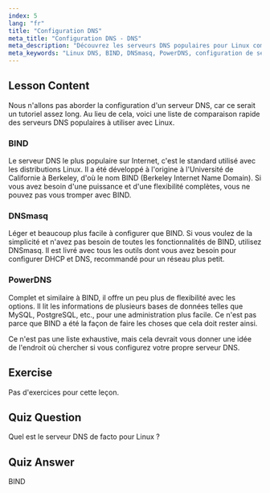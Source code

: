 ```yaml
---
index: 5
lang: "fr"
title: "Configuration DNS"
meta_title: "Configuration DNS - DNS"
meta_description: "Découvrez les serveurs DNS populaires pour Linux comme BIND, DNSmasq et PowerDNS. Découvrez le meilleur serveur DNS pour la configuration de votre réseau grâce à ce guide convivial pour débutants."
meta_keywords: "Linux DNS, BIND, DNSmasq, PowerDNS, configuration de serveur DNS, réseau Linux, tutoriel DNS, débutant"
---
```


## Lesson Content

Nous n'allons pas aborder la configuration d'un serveur DNS, car ce serait un tutoriel assez long. Au lieu de cela, voici une liste de comparaison rapide des serveurs DNS populaires à utiliser avec Linux.

### BIND

Le serveur DNS le plus populaire sur Internet, c'est le standard utilisé avec les distributions Linux. Il a été développé à l'origine à l'Université de Californie à Berkeley, d'où le nom BIND (Berkeley Internet Name Domain). Si vous avez besoin d'une puissance et d'une flexibilité complètes, vous ne pouvez pas vous tromper avec BIND.

### DNSmasq

Léger et beaucoup plus facile à configurer que BIND. Si vous voulez de la simplicité et n'avez pas besoin de toutes les fonctionnalités de BIND, utilisez DNSmasq. Il est livré avec tous les outils dont vous avez besoin pour configurer DHCP et DNS, recommandé pour un réseau plus petit.

### PowerDNS

Complet et similaire à BIND, il offre un peu plus de flexibilité avec les options. Il lit les informations de plusieurs bases de données telles que MySQL, PostgreSQL, etc., pour une administration plus facile. Ce n'est pas parce que BIND a été la façon de faire les choses que cela doit rester ainsi.

Ce n'est pas une liste exhaustive, mais cela devrait vous donner une idée de l'endroit où chercher si vous configurez votre propre serveur DNS.

## Exercise

Pas d'exercices pour cette leçon.

## Quiz Question

Quel est le serveur DNS de facto pour Linux ?

## Quiz Answer

BIND
